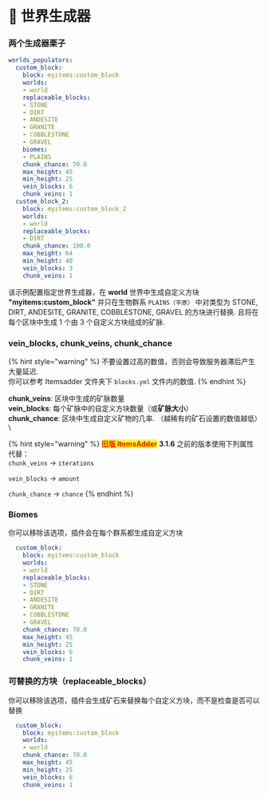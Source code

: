 # 💎 世界生成器

### 两个生成器栗子

```yaml
worlds_populators:
  custom_block:
    block: myitems:custom_block
    worlds:
    - world
    replaceable_blocks:
    - STONE
    - DIRT
    - ANDESITE
    - GRANITE
    - COBBLESTONE
    - GRAVEL
    biomes:
    - PLAINS
    chunk_chance: 70.0
    max_height: 45
    min_height: 25
    vein_blocks: 6
    chunk_veins: 1
  custom_block_2:
    block: myitems:custom_block_2
    worlds:
    - world
    replaceable_blocks:
    - DIRT
    chunk_chance: 100.0
    max_height: 64
    min_height: 40
    vein_blocks: 3
    chunk_veins: 1
```

该示例配置指定世界生成器，在 **world** 世界中生成自定义方块 **"myitems:custom\_block"** 并只在生物群系 `PLAINS（平原）` 中对类型为 STONE, DIRT, ANDESITE, GRANITE, COBBLESTONE, GRAVEL 的方块进行替换.
且将在每个区块中生成 1 个由 3 个自定义方块组成的矿脉.


### vein\_blocks, chunk\_veins, chunk\_chance

{% hint style="warning" %}
不要设置过高的数值，否则会导致服务器滞后产生大量延迟.\
你可以参考 Itemsadder 文件夹下 `blocks.yml` 文件内的数值.
{% endhint %}

**chunk\_veins**: 区块中生成的矿脉数量\
**vein\_blocks**: 每个矿脉中的自定义方块数量（或**矿脉大小**）\
**chunk\_chance**: 区块中生成自定义矿物的几率. （越稀有的矿石设置的数值越低）\

{% hint style="warning" %}
<mark style="color:red;">**旧版 ItemsAdder**</mark> **3.1.6** 之前的版本使用下列属性代替：\
`chunk_veins` -> `iterations`

`vein_blocks` -> `amount`

`chunk_chance` -> `chance`
{% endhint %}

### Biomes

你可以移除该选项，插件会在每个群系都生成自定义方块

```yaml
  custom_block:
    block: myitems:custom_block
    worlds:
    - world
    replaceable_blocks:
    - STONE
    - DIRT
    - ANDESITE
    - GRANITE
    - COBBLESTONE
    - GRAVEL
    chunk_chance: 70.0
    max_height: 45
    min_height: 25
    vein_blocks: 6
    chunk_veins: 1
```

### 可替换的方块（replaceable_blocks）

你可以移除该选项，插件会生成矿石来替换每个自定义方块，而不是检查是否可以替换

```yaml
  custom_block:
    block: myitems:custom_block
    worlds:
    - world
    chunk_chance: 70.0
    max_height: 45
    min_height: 25
    vein_blocks: 6
    chunk_veins: 1
```

